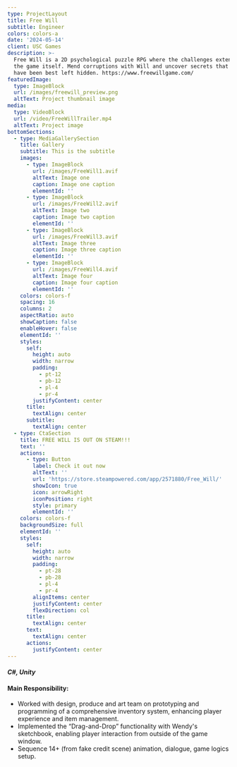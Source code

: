 ```yaml
---
type: ProjectLayout
title: Free Will
subtitle: Engineer
colors: colors-a
date: '2024-05-14'
client: USC Games
description: >-
  Free Will is a 2D psychological puzzle RPG where the challenges extend beyond
  the game itself. Mend corruptions with Will and uncover secrets that might
  have been best left hidden. https://www.freewillgame.com/      
featuredImage:
  type: ImageBlock
  url: /images/freewill_preview.png
  altText: Project thumbnail image
media:
  type: VideoBlock
  url: /video/FreeWillTrailer.mp4
  altText: Project image
bottomSections:
  - type: MediaGallerySection
    title: Gallery
    subtitle: This is the subtitle
    images:
      - type: ImageBlock
        url: /images/FreeWill1.avif
        altText: Image one
        caption: Image one caption
        elementId: ''
      - type: ImageBlock
        url: /images/FreeWill2.avif
        altText: Image two
        caption: Image two caption
        elementId: ''
      - type: ImageBlock
        url: /images/FreeWill3.avif
        altText: Image three
        caption: Image three caption
        elementId: ''
      - type: ImageBlock
        url: /images/FreeWill4.avif
        altText: Image four
        caption: Image four caption
        elementId: ''
    colors: colors-f
    spacing: 16
    columns: 2
    aspectRatio: auto
    showCaption: false
    enableHover: false
    elementId: ''
    styles:
      self:
        height: auto
        width: narrow
        padding:
          - pt-12
          - pb-12
          - pl-4
          - pr-4
        justifyContent: center
      title:
        textAlign: center
      subtitle:
        textAlign: center
  - type: CtaSection
    title: FREE WILL IS OUT ON STEAM!!!
    text: ''
    actions:
      - type: Button
        label: Check it out now
        altText: ''
        url: 'https://store.steampowered.com/app/2571880/Free_Will/'
        showIcon: true
        icon: arrowRight
        iconPosition: right
        style: primary
        elementId: ''
    colors: colors-f
    backgroundSize: full
    elementId: ''
    styles:
      self:
        height: auto
        width: narrow
        padding:
          - pt-28
          - pb-28
          - pl-4
          - pr-4
        alignItems: center
        justifyContent: center
        flexDirection: col
      title:
        textAlign: center
      text:
        textAlign: center
      actions:
        justifyContent: center
---
```

#### *C#, Unity*

#### Main Responsibility:

*   Worked with design, produce and art team on prototyping and programming of a comprehensive inventory system, enhancing player experience and item management.
*   Implemented the “Drag-and-Drop” functionality with Wendy's sketchbook, enabling player interaction from outside of the game window.
*   Sequence 14+ (from fake credit scene) animation, dialogue, game logics setup.

